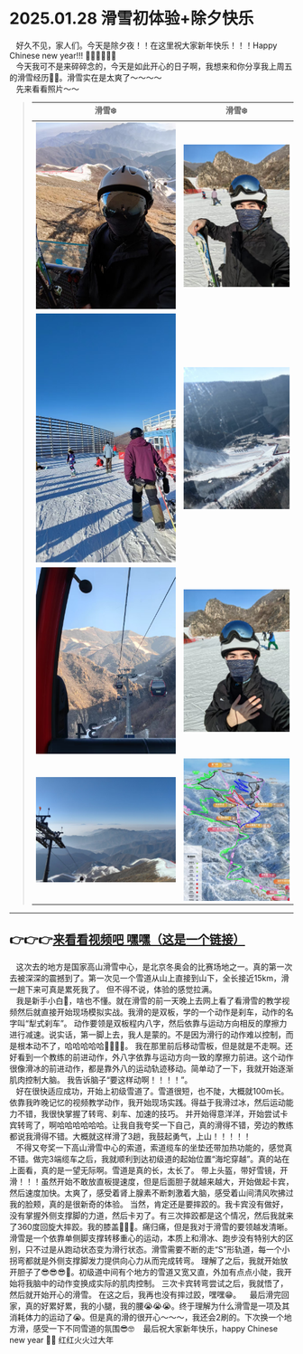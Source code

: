 # 2025.01.28 滑雪初体验+除夕快乐

&nbsp;&nbsp; 好久不见，家人们。今天是除夕夜！！在这里祝大家新年快乐！！！Happy Chinese new year!!! 🥳🥳🤪😜😝😘   
&nbsp;&nbsp; 今天我可不是来碎碎念的，今天是如此开心的日子啊，我想来和你分享我上周五的滑雪经历🎿🎿。滑雪实在是太爽了～～～～   
&nbsp;&nbsp; 先来看看照片～～

> | 滑雪❄️                                              | 滑雪❄️                                               |
> |---------------------------------------------------|----------------------------------------------------|
> | ![image](/ZZGEDA/ggMemory/2591738045634_.pic.jpg) | ![image](/ZZGEDA/ggMemory/2581738045632_.pic.jpg)  |
> | ![image](/ZZGEDA/ggMemory/2561738045628_.pic.jpg) | ![image](/ZZGEDA/ggMemory/2551738045626_.pic.jpg)  |
> | ![image](/ZZGEDA/ggMemory/2541738045624_.pic.jpg) | ![image](/ZZGEDA/ggMemory/2531738045622_.pic.jpg)  |  
> | ![image](/ZZGEDA/ggMemory/2521738045620_.pic.jpg) | ![image](/ZZGEDA/ggMemory/2611738047377_.pic.jpg)  |

--- 
👉👉👉[来看看视频吧 嘿嘿（这是一个链接）](https://github.com/ZZGADA/PersonalGrowthBiography/ZZGEDA/ggMemory/260_1738047111.mp4)   
---  

&nbsp;&nbsp; 这次去的地方是国家高山滑雪中心，是北京冬奥会的比赛场地之一。真的第一次去被深深的震撼到了。第一次见一个雪道从山上直接到山下，全长接近15km，滑一趟下来可真是累死我了。
但不得不说，体验的感觉拉满。   
&nbsp;&nbsp; 我是新手小白🎿，啥也不懂。就在滑雪的前一天晚上去网上看了看滑雪的教学视频然后就直接开始现场模拟实战。我滑的是双板，学的一个动作是刹车，动作的名字叫“犁式刹车”。
动作要领是双板程内八字，然后依靠与运动方向相反的摩擦力进行减速。说实话，第一脚上去，我人是蒙的。不是因为滑行的动作难以控制，而是根本动不了，哈哈哈哈哈🤣🤣🤣🤣。
我在那里前后移动雪板，但是就是不走啊。还好看到一个教练的前进动作，外八字依靠与运动方向一致的摩擦力前进。这个动作很像滑冰的前进动作，都是靠外八的运动轨迹移动。简单动了一下，我就开始逐渐肌肉控制大脑。
我告诉脑子“要这样动啊！！！！”。   
&nbsp;&nbsp; 好在很快适应成功，开始上初级雪道了。雪道很短，也不陡，大概就100m长。依靠我昨晚记忆的视频教学动作，我开始现场实践。得益于我滑过冰，然后运动能力不错，我很快掌握了转弯、刹车、加速的技巧。
并开始得意洋洋，开始尝试卡宾转弯了，啊哈哈哈哈哈哈。让我自我夸奖一下自己，真的滑得不错，旁边的教练都说我滑得不错。大概就这样滑了3趟，我鼓起勇气，上山！！！！！  
&nbsp;&nbsp; 不得又夸奖一下高山滑雪中心的索道，索道缆车的坐垫还带加热功能的，感觉真不错。做完3端缆车之后，我就顺利到达初级道的起始位置“海坨穿越”。真的站在上面看，真的是一望无际啊。雪道是真的长，太长了。
带上头盔，带好雪镜，开滑！！！虽然开始不敢放直板提速度，但是后面胆子就越来越大，开始做起卡宾，然后速度加快。太爽了，感受着肾上腺素不断刺激着大脑，感受着山间清风吹拂过我的脸颊，真的是很新奇的体验。
当然，肯定还是要摔跤的。我卡宾没有做好，没有掌握外侧支撑脚的力道，然后卡刃了。有三次摔跤都是这个情况，然后我就来了360度回旋大摔跤。我的膝盖🥲😢😭。痛归痛，但是我对于滑雪的要领越发清晰。
滑雪是一个依靠单侧脚支撑转移重心的运动，本质上和滑冰、跑步没有特别大的区别，只不过是从跑动状态变为滑行状态。滑雪需要不断的走“S”形轨道，每一个小拐弯都就是外侧支撑脚发力提供向心力从而完成转弯。
理解了之后，我就开始放开胆子了😎😎😎🚀。初级道中间有个地方的雪道又宽又直，外加有点点小陡，我开始将我脑中的动作变换成实际的肌肉控制。 三次卡宾转弯尝试之后，我就悟了，然后就开始开心的滑雪。
在这之后，我再也没有摔过跤，嘿嘿😁。
&nbsp;&nbsp;  最后滑完回家，真的好累好累，我的小腿，我的腰😭😭😭。终于理解为什么滑雪是一项及其消耗体力的运动了😭。但是真的滑的很开心～～～，我还会2刷的。下次换一个地方滑，感受一下不同雪道的氛围😎🤓
&nbsp;&nbsp; 最后祝大家新年快乐，happy Chinese new year 🥳🤩  红红火火过大年



